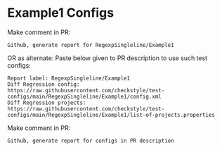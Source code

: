 # Example1 Configs
Make comment in PR:
```
Github, generate report for RegexpSingleline/Example1
```
OR as alternate:
Paste below given to PR description to use such test configs:
```
Report label: RegexpSingleline/Example1
Diff Regression config: https://raw.githubusercontent.com/checkstyle/test-configs/main/RegexpSingleline/Example1/config.xml
Diff Regression projects: https://raw.githubusercontent.com/checkstyle/test-configs/main/RegexpSingleline/Example1/list-of-projects.properties
```
Make comment in PR:
```
Github, generate report for configs in PR description
```
